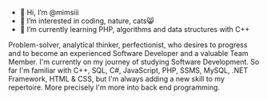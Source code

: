 - 👋 Hi, I’m @mimsiii
- 👀 I’m interested in coding, nature, cats😸
- 🌱 I’m currently learning PHP, algorithms and data structures with C++

Problem-solver, analytical thinker, perfectionist, who desires to progress and to become an experienced Software Developer and a valuable Team Member.
I'm currently on my journey of studying Software Development.
So far I'm familiar with C++, SQL, C#, JavaScript, PHP, SSMS, MySQL, .NET Framework, HTML & CSS, but I'm always adding a new skill to my repertoire.
More precisely I'm more into back end programming.

<!---
mimsiii/mimsiii is a ✨ special ✨ repository because its `README.md` (this file) appears on your GitHub profile.
You can click the Preview link to take a look at your changes.
--->
